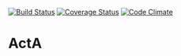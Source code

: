 [![Build Status](https://travis-ci.org/mmmpa/act_a.svg)](https://travis-ci.org/mmmpa/act_a)
[![Coverage Status](https://coveralls.io/repos/mmmpa/act_a/badge.svg?branch=master)](https://coveralls.io/r/mmmpa/act_a?branch=master)
[![Code Climate](https://codeclimate.com/github/mmmpa/act_a/badges/gpa.svg)](https://codeclimate.com/github/mmmpa/act_a)


# ActA
